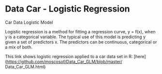# Data Car - Logistic Regression 
Car Data Logistic Model

Logistic regression is a method for fitting a regression curve, y = f(x), when y is a categorical variable.
The typical use of this model is predicting y given a set of predictors x. The predictors can be continuous, categorical or 
a mix of both.

This link shows logistic regression applied to a car data set in R: [here](https://github.com/moscosof/Data_Car_GLM/blob/master/
Data_Car_GLM.html)

